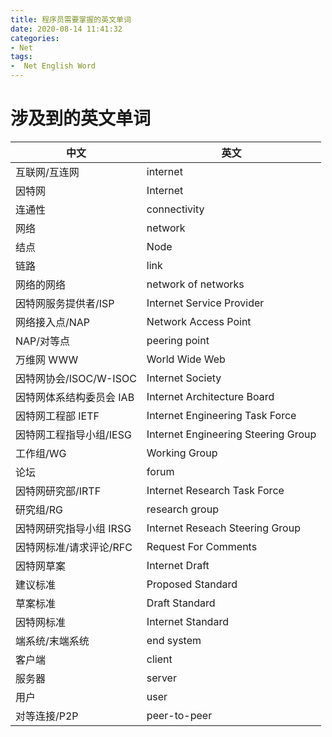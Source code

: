```yaml
---
title: 程序员需要掌握的英文单词
date: 2020-08-14 11:41:32
categories:
- Net
tags:
-  Net English Word
---
```


# 涉及到的英文单词

|中文|英文|
|---|---|
互联网/互连网|internet|
|因特网| Internet|
|连通性| connectivity|
|网络| network| 
| 结点| Node|
|链路| link| 
|网络的网络|network of networks|  
|因特网服务提供者/ISP| Internet Service Provider |
|网络接入点/NAP|Network Access Point| 
|NAP/对等点|peering point|
|万维网 WWW|World Wide Web|
|因特网协会/ISOC/W-ISOC|Internet Society|
|因特网体系结构委员会 IAB|Internet Architecture Board|
|因特网工程部 IETF|Internet Engineering Task Force|
|因特网工程指导小组/IESG|Internet Engineering Steering Group|
|工作组/WG|Working Group|
|论坛|forum|
|因特网研究部/IRTF|Internet Research Task Force|inter
|研究组/RG|research group|
|因特网研究指导小组 IRSG|Internet Reseach Steering Group|
|因特网标准/请求评论/RFC|Request For Comments|
|因特网草案|Internet Draft|
|建议标准|Proposed Standard|
|草案标准|Draft Standard|
|因特网标准|Internet Standard|
|端系统/末端系统|end system|
|客户端|client|
|服务器|server|
|用户|user|
|对等连接/P2P|peer-to-peer|
